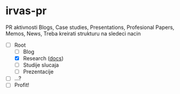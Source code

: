 irvas-pr
========



PR aktivnosti
Blogs, Case studies, Presentations, Profesional Papers, Memos, News,
Treba kreirati strukturu na sledeci nacin

- [ ] Root
  - [ ] Blog
  - [x] Research ([docs](http://en.wikipedia.org/wiki/Wormhole#Time_travel))
  - [ ] Studije slucaja
  - [ ] Prezentacije
- [ ] ...?
- [ ] Profit!
